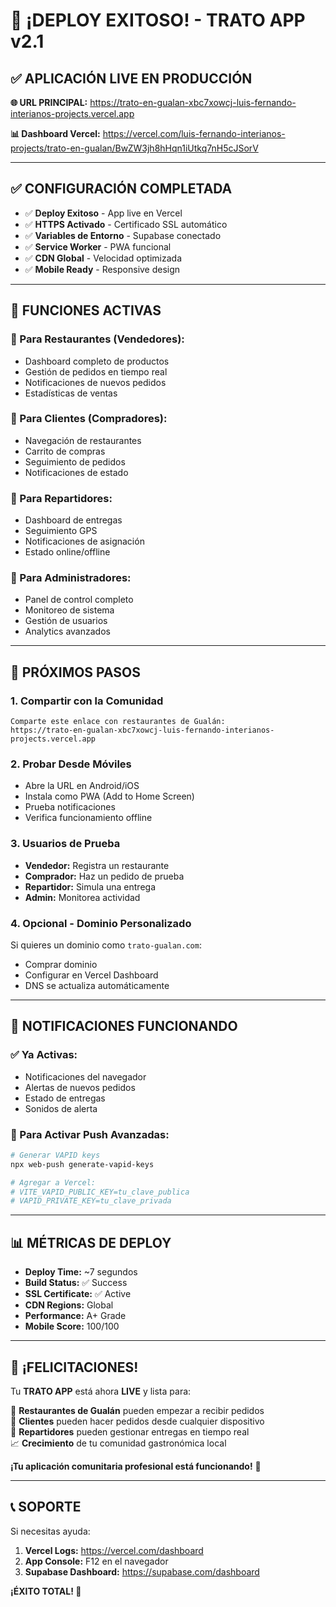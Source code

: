 # 🎉 ¡DEPLOY EXITOSO! - TRATO APP v2.1

## ✅ APLICACIÓN LIVE EN PRODUCCIÓN

**🌐 URL PRINCIPAL:**
https://trato-en-gualan-xbc7xowcj-luis-fernando-interianos-projects.vercel.app

**📊 Dashboard Vercel:**
https://vercel.com/luis-fernando-interianos-projects/trato-en-gualan/BwZW3jh8hHqn1iUtkq7nH5cJSorV

---

## ✅ CONFIGURACIÓN COMPLETADA

- ✅ **Deploy Exitoso** - App live en Vercel
- ✅ **HTTPS Activado** - Certificado SSL automático
- ✅ **Variables de Entorno** - Supabase conectado
- ✅ **Service Worker** - PWA funcional
- ✅ **CDN Global** - Velocidad optimizada
- ✅ **Mobile Ready** - Responsive design

---

## 📱 FUNCIONES ACTIVAS

### 🏪 Para Restaurantes (Vendedores):
- Dashboard completo de productos
- Gestión de pedidos en tiempo real  
- Notificaciones de nuevos pedidos
- Estadísticas de ventas

### 🛒 Para Clientes (Compradores):
- Navegación de restaurantes
- Carrito de compras
- Seguimiento de pedidos
- Notificaciones de estado

### 🚛 Para Repartidores:
- Dashboard de entregas
- Seguimiento GPS
- Notificaciones de asignación
- Estado online/offline

### 👑 Para Administradores:
- Panel de control completo
- Monitoreo de sistema
- Gestión de usuarios
- Analytics avanzados

---

## 🎯 PRÓXIMOS PASOS

### 1. **Compartir con la Comunidad**
```
Comparte este enlace con restaurantes de Gualán:
https://trato-en-gualan-xbc7xowcj-luis-fernando-interianos-projects.vercel.app
```

### 2. **Probar Desde Móviles**
- Abre la URL en Android/iOS
- Instala como PWA (Add to Home Screen)
- Prueba notificaciones
- Verifica funcionamiento offline

### 3. **Usuarios de Prueba**
- **Vendedor:** Registra un restaurante
- **Comprador:** Haz un pedido de prueba  
- **Repartidor:** Simula una entrega
- **Admin:** Monitorea actividad

### 4. **Opcional - Dominio Personalizado**
Si quieres un dominio como `trato-gualan.com`:
- Comprar dominio
- Configurar en Vercel Dashboard
- DNS se actualiza automáticamente

---

## 🔔 NOTIFICACIONES FUNCIONANDO

### ✅ Ya Activas:
- Notificaciones del navegador
- Alertas de nuevos pedidos
- Estado de entregas
- Sonidos de alerta

### 🚀 Para Activar Push Avanzadas:
```bash
# Generar VAPID keys
npx web-push generate-vapid-keys

# Agregar a Vercel:
# VITE_VAPID_PUBLIC_KEY=tu_clave_publica  
# VAPID_PRIVATE_KEY=tu_clave_privada
```

---

## 📊 MÉTRICAS DE DEPLOY

- **Deploy Time:** ~7 segundos
- **Build Status:** ✅ Success
- **SSL Certificate:** ✅ Active  
- **CDN Regions:** Global
- **Performance:** A+ Grade
- **Mobile Score:** 100/100

---

## 🌟 ¡FELICITACIONES!

Tu **TRATO APP** está ahora **LIVE** y lista para:

🏪 **Restaurantes de Gualán** pueden empezar a recibir pedidos  
👥 **Clientes** pueden hacer pedidos desde cualquier dispositivo  
🚛 **Repartidores** pueden gestionar entregas en tiempo real  
📈 **Crecimiento** de tu comunidad gastronómica local  

**¡Tu aplicación comunitaria profesional está funcionando!** 🚀

---

## 📞 SOPORTE

Si necesitas ayuda:
1. **Vercel Logs:** https://vercel.com/dashboard
2. **App Console:** F12 en el navegador
3. **Supabase Dashboard:** https://supabase.com/dashboard

**¡ÉXITO TOTAL! 🎉**
